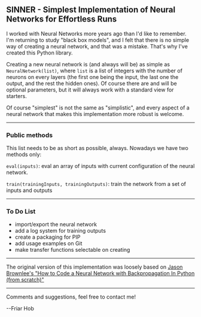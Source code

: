 ## SINNER - Simplest Implementation of Neural Networks for Effortless Runs 

I worked with Neural Networks more years ago than I'd like to remember. I'm returning to study "black box models", and I felt that there is no simple way of creating a neural network, and that was a mistake. That's why I've created this Python library.

Creating a new neural network is (and always will be) as simple as `NeuralNetwork(list)`, where `list` is a list of integers with the number of neurons on every layers (the first one being the input, the last one the output, and the rest the hidden ones). Of course there are and will be optional parameters, but it will always work with a standard view for starters.

Of course "simplest" is not the same as "simplistic", and every aspect of a neural network that makes this implementation more robust is welcome.

---
### Public methods
This list needs to be as short as possible, always. Nowadays we have two methods only:

`eval(inputs)`: eval an array of inputs with current configuration of the neural network.

`train(trainingInputs, trainingOutputs)`: train the network from a set of inputs and outputs

---
### To Do List

* import/export the neural network
* add a log system for training outputs
* create a packaging for PIP
* add usage examples on Git
* make transfer functions selectable on creating

---
The original version of this implementation was loosely based on [Jason Brownlee's "How to Code a Neural Network with Backpropagation In Python (from scratch)"](https://machinelearningmastery.com/implement-backpropagation-algorithm-scratch-python/) 

---
Comments and suggestions, feel free to contact me!

--Friar Hob
